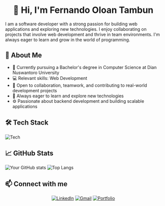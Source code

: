 <div align="center">

# 👋 Hi, I'm Fernando Oloan Tambun

</div>

I am a software developer with a strong passion for building web applications and exploring new technologies. I enjoy collaborating on projects that involve web development and thrive in team environments. I'm always eager to learn and grow in the world of programming.

## 🚀 About Me
- 🔭 Currently pursuing a Bachelor's degree in Computer Science at Dian Nuswantoro University  
- 💻 Relevant skills: Web Development  
- 🤝 Open to collaboration, teamwork, and contributing to real-world development projects  
- 🌱 Always eager to learn and explore new technologies  
- ⚙️ Passionate about backend development and building scalable applications 

## 🛠️ Tech Stack
![Tech](https://skillicons.dev/icons?i=js,react,nodejs,laravel,python)

## 📈 GitHub Stats
![Your GitHub stats](https://github-readme-stats.vercel.app/api?username=Fernandotambun&show_icons=true&theme=merko)
![Top Langs](https://github-readme-stats.vercel.app/api/top-langs/?username=Fernandotambun&layout=compact&theme=merko)

## 📫 Connect with me
<div align="center">

[![LinkedIn](https://img.shields.io/badge/-LinkedIn-blue?style=flat-square&logo=linkedin&logoColor=white&link=https://linkedin.com/in/fernandotambun)](https://linkedin.com/in/fernandotambun)
[![Gmail](https://img.shields.io/badge/-Gmail-D14836?style=flat&logo=gmail&logoColor=white)](mailto:fernandotambun2@gmail.com)
[![Portfolio](https://img.shields.io/badge/-Portfolio-black?style=flat-square&logo=firefox&logoColor=white)](https://github.com/Fernandotambun/)

</div>
